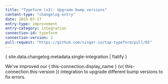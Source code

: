 ```yaml
---
title: "Typeform (v2): Upgrade bump versions"
content-type: "changelog-entry"
date: 2025-07-17
entry-type: improvement
entry-category: integration
connection-id: typeform
connection-version: 2
pull-request: "https://github.com/singer-io/tap-typeform/pull/85"
---
```

{ site.data.changelog.metadata.single-integration | flatify }

We've improved our { this-connection.display_name } (v{ this-connection.this-version }) integration to upgrade different bump versions to fix errors.